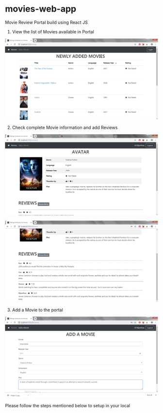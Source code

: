 # movies-web-app

Movie Review Portal build using React JS

1. View the list of Movies available in Portal

![](/screenshots/Movies.jpg)

2. Check complete Movie information and add Reviews

![](/screenshots/MovieInfo.jpg)

![](/screenshots/CheckReviews.jpg)

3. Add a Movie to the portal

![](/screenshots/AddMovie.jpg)

Please follow the steps mentioned below to setup in your local
